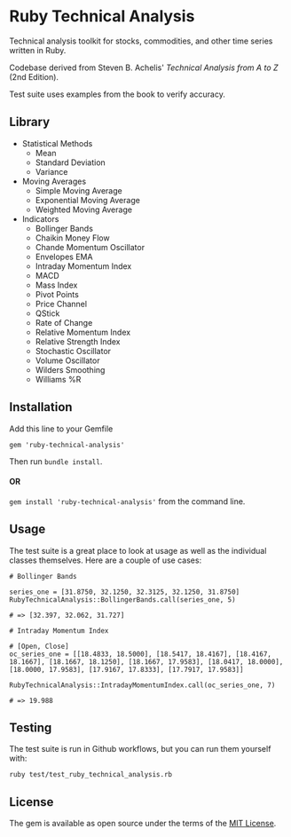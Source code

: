 # Ruby Technical Analysis

Technical analysis toolkit for stocks, commodities, and other time series written in Ruby.

Codebase derived from Steven B. Achelis' *Technical Analysis from A to Z* (2nd Edition).

Test suite uses examples from the book to verify accuracy.

## Library
- Statistical Methods
  - Mean
  - Standard Deviation
  - Variance
- Moving Averages
  - Simple Moving Average
  - Exponential Moving Average
  - Weighted Moving Average
- Indicators
  - Bollinger Bands
  - Chaikin Money Flow
  - Chande Momentum Oscillator
  - Envelopes EMA
  - Intraday Momentum Index
  - MACD
  - Mass Index
  - Pivot Points
  - Price Channel
  - QStick
  - Rate of Change
  - Relative Momentum Index
  - Relative Strength Index
  - Stochastic Oscillator
  - Volume Oscillator
  - Wilders Smoothing
  - Williams %R

## Installation

Add this line to your Gemfile
```
gem 'ruby-technical-analysis'
```

Then run `bundle install`.

#### OR

`gem install 'ruby-technical-analysis'` from the command line.

## Usage

The test suite is a great place to look at usage as well as the individual classes themselves.  Here are a couple of use cases:

```
# Bollinger Bands

series_one = [31.8750, 32.1250, 32.3125, 32.1250, 31.8750]
RubyTechnicalAnalysis::BollingerBands.call(series_one, 5)

# => [32.397, 32.062, 31.727]
```

```
# Intraday Momentum Index 

# [Open, Close]
oc_series_one = [[18.4833, 18.5000], [18.5417, 18.4167], [18.4167, 18.1667], [18.1667, 18.1250], [18.1667, 17.9583], [18.0417, 18.0000], [18.0000, 17.9583], [17.9167, 17.8333], [17.7917, 17.9583]]

RubyTechnicalAnalysis::IntradayMomentumIndex.call(oc_series_one, 7)

# => 19.988
```

## Testing

The test suite is run in Github workflows, but you can run them yourself with:

`ruby test/test_ruby_technical_analysis.rb`

## License

The gem is available as open source under the terms of the [MIT License](https://opensource.org/licenses/MIT).
